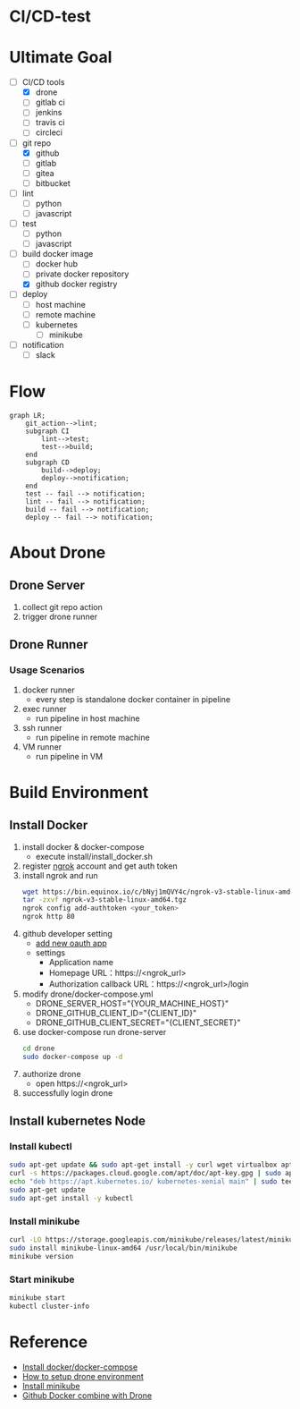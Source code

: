 # CI/CD-test

# Ultimate Goal

- [ ] CI/CD tools
    - [x] drone
    - [ ] gitlab ci 
    - [ ] jenkins 
    - [ ] travis ci
    - [ ] circleci 
- [ ] git repo
    - [x] github
    - [ ] gitlab
    - [ ] gitea
    - [ ] bitbucket
- [ ] lint
    - [ ] python
    - [ ] javascript
- [ ] test
    - [ ] python
    - [ ] javascript
- [ ] build docker image
    - [ ] docker hub
    - [ ] private docker repository
    - [x] github docker registry
- [ ] deploy 
    - [ ] host machine
    - [ ] remote machine
    - [ ] kubernetes
        - [ ] minikube
- [ ] notification
    - [ ] slack

# Flow

```mermaid
graph LR;
    git_action-->lint;
    subgraph CI
        lint-->test;
        test-->build;
    end
    subgraph CD
        build-->deploy;
        deploy-->notification;
    end
    test -- fail --> notification;
    lint -- fail --> notification;
    build -- fail --> notification;
    deploy -- fail --> notification;
```

# About Drone 

## Drone Server

1. collect git repo action
2. trigger drone runner

## Drone Runner

### Usage Scenarios

1. docker runner
    - every step is standalone docker container in pipeline
2. exec runner
    - run pipeline in host machine
3. ssh runner
    - run pipeline in remote machine
4. VM runner
    - run pipeline in VM

# Build Environment

## Install Docker

1. install docker & docker-compose
    - execute install/install_docker.sh
2. register [ngrok](https://dashboard.ngrok.com/) account and get auth token
3. install ngrok and run 
    ```bash
    wget https://bin.equinox.io/c/bNyj1mQVY4c/ngrok-v3-stable-linux-amd64.tgz
    tar -zxvf ngrok-v3-stable-linux-amd64.tgz
    ngrok config add-authtoken <your_token>
    ngrok http 80
    ```
4. github developer setting
    - [add new oauth app](https://github.com/settings/developers)
    - settings
        - Application name
        - Homepage URL：https://<ngrok_url>
        - Authorization callback URL：https://<ngrok_url>/login
5. modify drone/docker-compose.yml
    - DRONE_SERVER_HOST="{YOUR_MACHINE_HOST}"
    - DRONE_GITHUB_CLIENT_ID="{CLIENT_ID}"
    - DRONE_GITHUB_CLIENT_SECRET="{CLIENT_SECRET}"
5. use docker-compose run drone-server 
    ```bash
    cd drone
    sudo docker-compose up -d
    ```
6. authorize drone
    - open https://<ngrok_url>
7. successfully login drone

## Install kubernetes Node

### Install kubectl
```bash
sudo apt-get update && sudo apt-get install -y curl wget virtualbox apt-transport-https
curl -s https://packages.cloud.google.com/apt/doc/apt-key.gpg | sudo apt-key add -
echo "deb https://apt.kubernetes.io/ kubernetes-xenial main" | sudo tee /etc/apt/sources.list.d/kubernetes.list
sudo apt-get update
sudo apt-get install -y kubectl
```

### Install minikube
```bash
curl -LO https://storage.googleapis.com/minikube/releases/latest/minikube-linux-amd64
sudo install minikube-linux-amd64 /usr/local/bin/minikube
minikube version
```

### Start minikube
```bash
minikube start
kubectl cluster-info
```

# Reference

- [Install docker/docker-compose](https://www.51cto.com/article/715086.html)
- [How to setup drone environment](https://medium.com/starbugs/%E5%BE%9E%E9%9B%B6%E9%96%8B%E5%A7%8B%E5%AD%B8-devops-%E9%82%A3%E5%B0%B1%E9%81%B8%E6%93%87%E6%9C%80%E7%B0%A1%E5%96%AE%E7%9A%84-drone-ci-%E9%96%8B%E5%A7%8B%E5%90%A7-931126671139)
- [Install minikube](https://www.learnitguide.net/2023/04/how-to-install-minikube-on-ubuntu-2204.html)
- [Github Docker combine with Drone](https://blog.wu-boy.com/2019/09/upload-docker-image-to-github-registry-using-drone/)
